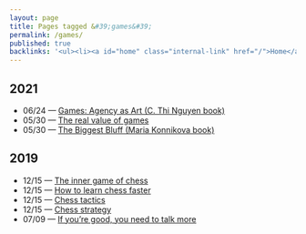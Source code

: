 ```yaml
---
layout: page
title: Pages tagged &#39;games&#39;
permalink: /games/
published: true
backlinks: '<ul><li><a id="home" class="internal-link" href="/">Home</a></li></ul>'
---
```



## 2021
- 06/24 — <a id="nguyen-games" class="internal-link" href="/nguyen-games/">Games&#58; Agency as Art (C. Thi Nguyen book)</a>
- 05/30 — <a id="the-real-value-of-games" class="internal-link" href="/the-real-value-of-games/">The real value of games</a>
- 05/30 — <a id="konnikova-biggest-bluff" class="internal-link" href="/konnikova-biggest-bluff/">The Biggest Bluff (Maria Konnikova book)</a>

## 2019
- 12/15 — <a id="inner-game-of-chess" class="internal-link" href="/inner-game-of-chess/">The inner game of chess</a>
- 12/15 — <a id="how-to-learn-chess-faster" class="internal-link" href="/how-to-learn-chess-faster/">How to learn chess faster</a>
- 12/15 — <a id="chess-tactics" class="internal-link" href="/chess-tactics/">Chess tactics</a>
- 12/15 — <a id="chess-strategy" class="internal-link" href="/chess-strategy/">Chess strategy</a>
- 07/09 — <a id="talk-more" class="internal-link" href="/talk-more/">If you’re good, you need to talk more</a>
